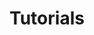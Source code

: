 ---
title: Tutorials
description: Build your application with ONNX Runtime GenAI
parent: Generative AI
nav_order: 1
---